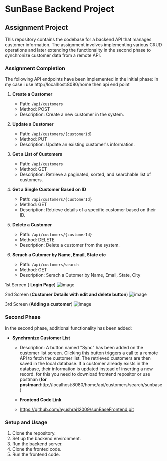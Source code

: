 # SunBase Backend Project

## Assignment Project

This repository contains the codebase for a backend API that manages customer information. The assignment involves implementing various CRUD operations and later extending the functionality in the second phase to synchronize customer data from a remote API.

### Assignment Completion

The following API endpoints have been implemented in the initial phase:
In my case i use http://localhost:8080/home then api end point

1. **Create a Customer**
   - Path: `/api/customers`
   - Method: POST
   - Description: Create a new customer in the system.

2. **Update a Customer**
   - Path: `/api/customers/{customerId}`
   - Method: PUT
   - Description: Update an existing customer's information.

3. **Get a List of Customers**
   - Path: `/api/customers`
   - Method: GET
   - Description: Retrieve a paginated, sorted, and searchable list of customers.

4. **Get a Single Customer Based on ID**
   - Path: `/api/customers/{customerId}`
   - Method: GET
   - Description: Retrieve details of a specific customer based on their ID.

5. **Delete a Customer**
   - Path: `/api/customers/{customerId}`
   - Method: DELETE
   - Description: Delete a customer from the system.
  
6. **Serach a Cutomer by Name, Email, State etc**
   - Path: `/api/customers/search`
   - Method: GET
   - Description: Serach a Cutomer by Name, Email, State, City
  
1st Screen ( **Login Page**)
![image](https://github.com/ayushraj12009/sunbaseassignmentbackend/assets/51042913/a3bc167d-5861-43b7-a8c6-cdd8738e2b6b)

2nd Screen (**Customer Details with edit and delete button**)
![image](https://github.com/ayushraj12009/sunbaseassignmentbackend/assets/51042913/3f526fb6-8af8-4989-a79d-2092f5798e8f)

3rd Screen (**Adding a customer**)
![image](https://github.com/ayushraj12009/sunbaseassignmentbackend/assets/51042913/c83677f6-9d2d-4c5b-9165-fd3f1c592c50)


### Second Phase

In the second phase, additional functionality has been added:

- **Synchronize Customer List**
  - Description: A button named "Sync" has been added on the customer list screen. Clicking this button triggers a call to a remote API to fetch the customer list. The retrieved customers are then saved in the local database. If a customer already exists in the database, their information is updated instead of inserting a new record. for this you need to download frontend repositor or use postman (**for postman**:http://localhost:8080/home/api/customers/search/sunbase)
 
  - **Frontend Code Link**
  - https://github.com/ayushraj12009/sunBaseFrontend.git

### Setup and Usage

1. Clone the repository.
2. Set up the backend environment.
3. Run the backend server.
4. Clone the fronted code.
5. Run the frontend code.
